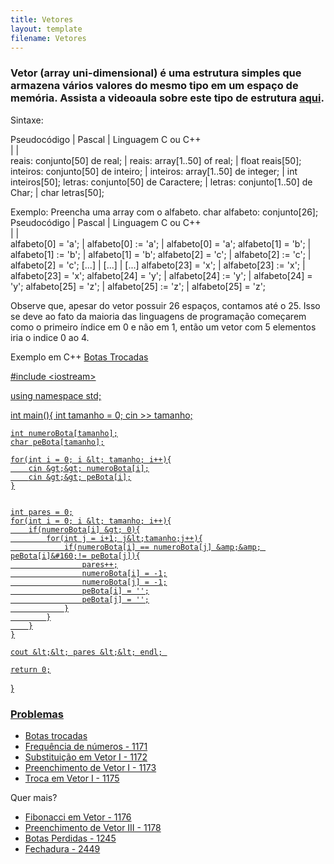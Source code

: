 ```yaml
---
title: Vetores
layout: template
filename: Vetores
---
```

### Vetor (array uni-dimensional) é uma estrutura simples que armazena vários valores do mesmo tipo em um espaço de memória. Assista a videoaula sobre este tipo de estrutura <a rel="nofollow" class="external text" href="https://www.youtube.com/watch?v=B6MUlVNzWQQ&amp;feature=youtu.be">aqui</a>.
Sintaxe:

Pseudocódigo                       | Pascal                             | Linguagem C ou C++       
                                   |                                    |                    
reais: conjunto[50] de real;       | reais: array[1..50] of real;       | float reais[50];   
inteiros: conjunto[50] de inteiro; | inteiros: array[1..50] de integer; | int inteiros[50];
letras: conjunto[50] de Caractere; | letras: conjunto[1..50] de Char;   | char letras[50];
                                                               

Exemplo:
Preencha uma array com o alfabeto.
char alfabeto: conjunto[26];
Pseudocódigo                       | Pascal                             | Linguagem C ou C++              
                                   |                                    |                    
alfabeto[0] = 'a';                 | alfabeto[0]&#160;:= 'a';                | alfabeto[0] = 'a';
alfabeto[1] = 'b';                 | alfabeto[1]&#160;:= 'b';                | alfabeto[1] = 'b';
alfabeto[2] = 'c';                 | alfabeto[2]&#160;:= 'c';                | alfabeto[2] = 'c';
[...]                              | [...]                              | [...]
alfabeto[23] = 'x';                | alfabeto[23]&#160;:= 'x';               | alfabeto[23] = 'x';
alfabeto[24] = 'y';                | alfabeto[24]&#160;:= 'y';               | alfabeto[24] = 'y';
alfabeto[25] = 'z';                | alfabeto[25]&#160;:= 'z';               | alfabeto[25] = 'z';
                                                               

Observe que, apesar do vetor possuir 26 espaços, contamos até o 25. Isso se deve ao fato da maioria das linguagens de programação começarem como o primeiro índice em 0 e não em 1, então um vetor com 5 elementos iria o indice 0 ao 4.</b>

<span id="Exemplo_em_C++"></span><span class="mw-headline" id="Exemplo_em_C.2B.2B">Exemplo em C++</span></h3>
<span class="mw-headline" id="Botas_Trocadas"><a rel="nofollow" class="external text" href="https://olimpiada.ic.unicamp.br/pratique/p2/2017/f1/botas/">Botas Trocadas


#include &lt;iostream&gt;

using namespace std;

int main(){
	int tamanho = 0;
	cin &gt;&gt; tamanho;

	int numeroBota[tamanho];
	char peBota[tamanho];

	for(int i = 0; i &lt; tamanho; i++){
		cin &gt;&gt; numeroBota[i];
		cin &gt;&gt; peBota[i];
	}


	int pares = 0;
	for(int i = 0; i &lt; tamanho; i++){
		if(numeroBota[i] &gt; 0){
			for(int j = i+1; j&lt;tamanho;j++){
				if(numeroBota[i] == numeroBota[j] &amp;&amp; peBota[i]&#160;!= peBota[j]){
					pares++;
					numeroBota[i] = -1;
					numeroBota[j] = -1;
					peBota[i] = '';
					peBota[j] = '';
				}
			}
		}
	}

	cout &lt;&lt; pares &lt;&lt; endl; 

	return 0;
}
<h3><span class="mw-headline" id="Problemas">Problemas</span></h3>
<ul><li><a rel="nofollow" class="external text" href="https://olimpiada.ic.unicamp.br/pratique/p2/2017/f1/botas/">Botas trocadas</a></li>
<li><a rel="nofollow" class="external text" href="https://www.urionlinejudge.com.br/judge/pt/problems/view/1171">Frequência de números - 1171</a></li>
<li><a rel="nofollow" class="external text" href="https://www.urionlinejudge.com.br/judge/pt/problems/view/1172">Substituição em Vetor I - 1172</a></li>
<li><a rel="nofollow" class="external text" href="https://www.urionlinejudge.com.br/judge/pt/problems/view/1173">Preenchimento de Vetor I - 1173</a></li>
<li><a rel="nofollow" class="external text" href="https://www.urionlinejudge.com.br/judge/pt/problems/view/1175">Troca em Vetor I - 1175</a></li></ul>
Quer mais?

<ul><li><a rel="nofollow" class="external text" href="https://www.urionlinejudge.com.br/judge/pt/problems/view/1176">Fibonacci em Vetor - 1176</a></li>
<li><a rel="nofollow" class="external text" href="https://www.urionlinejudge.com.br/judge/pt/problems/view/1178">Preenchimento de Vetor III - 1178</a></li>
<li><a rel="nofollow" class="external text" href="https://www.urionlinejudge.com.br/judge/pt/problems/view/1245">Botas Perdidas - 1245</a></li>
<li><a rel="nofollow" class="external text" href="https://www.urionlinejudge.com.br/judge/pt/problems/view/2449">Fechadura - 2449</a></li></ul>
